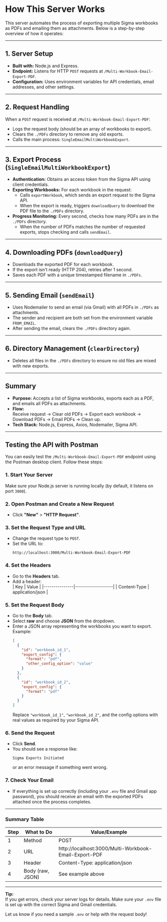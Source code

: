 
# How This Server Works

This server automates the process of exporting multiple Sigma workbooks as PDFs and emailing them as attachments. Below is a step-by-step overview of how it operates:

---

## 1. Server Setup

- **Built with:** Node.js and Express.
- **Endpoint:** Listens for HTTP `POST` requests at `/Multi-Workbook-Email-Export-PDF`.
- **Configuration:** Uses environment variables for API credentials, email addresses, and other settings.

---

## 2. Request Handling

When a `POST` request is received at `/Multi-Workbook-Email-Export-PDF`:

- Logs the request body (should be an array of workbooks to export).
- Clears the `./PDFs` directory to remove any old exports.
- Calls the main process: `SingleEmailMultiWorkbookExport`.

---

## 3. Export Process (`SingleEmailMultiWorkbookExport`)

- **Authentication:** Obtains an access token from the Sigma API using client credentials.
- **Exporting Workbooks:** For each workbook in the request:
  - Calls `exportWorkbook`, which sends an export request to the Sigma API.
  - When the export is ready, triggers `downloadQuery` to download the PDF file to the `./PDFs` directory.
- **Progress Monitoring:** Every second, checks how many PDFs are in the `./PDFs` directory.
  - When the number of PDFs matches the number of requested exports, stops checking and calls `sendEmail`.

---

## 4. Downloading PDFs (`downloadQuery`)

- Downloads the exported PDF for each workbook.
- If the export isn't ready (HTTP 204), retries after 1 second.
- Saves each PDF with a unique timestamped filename in `./PDFs`.

---

## 5. Sending Email (`sendEmail`)

- Uses Nodemailer to send an email (via Gmail) with all PDFs in `./PDFs` as attachments.
- The sender and recipient are both set from the environment variable `FROM_EMAIL`.
- After sending the email, clears the `./PDFs` directory again.

---

## 6. Directory Management (`clearDirectory`)

- Deletes all files in the `./PDFs` directory to ensure no old files are mixed with new exports.

---

## Summary

- **Purpose:** Accepts a list of Sigma workbooks, exports each as a PDF, and emails all PDFs as attachments.
- **Flow:**  
  Receive request → Clear old PDFs → Export each workbook → Download PDFs → Email PDFs → Clean up.
- **Tech Stack:** Node.js, Express, Axios, Nodemailer, Sigma API.

---


## Testing the API with Postman

You can easily test the `/Multi-Workbook-Email-Export-PDF` endpoint using the Postman desktop client. Follow these steps:

### 1. Start Your Server

Make sure your Node.js server is running locally (by default, it listens on port `3000`).

### 2. Open Postman and Create a New Request

- Click **"New"** > **"HTTP Request"**.

### 3. Set the Request Type and URL

- Change the request type to `POST`.
- Set the URL to:  
  ```
  http://localhost:3000/Multi-Workbook-Email-Export-PDF
  ```

### 4. Set the Headers

- Go to the **Headers** tab.
- Add a header:  
  | Key           | Value             |
  |---------------|-------------------|
  | Content-Type  | application/json  |

### 5. Set the Request Body

- Go to the **Body** tab.
- Select **raw** and choose **JSON** from the dropdown.
- Enter a JSON array representing the workbooks you want to export.  
  Example:
  ```json
  [
    {
      "id": "workbook_id_1",
      "export_config": {
        "format": "pdf",
        "other_config_option": "value"
      }
    },
    {
      "id": "workbook_id_2",
      "export_config": {
        "format": "pdf"
      }
    }
  ]
  ```
  Replace `"workbook_id_1"`, `"workbook_id_2"`, and the config options with real values as required by your Sigma API.

### 6. Send the Request

- Click **Send**.
- You should see a response like:
  ```
  Sigma Exports Initiated
  ```
  or an error message if something went wrong.

### 7. Check Your Email

- If everything is set up correctly (including your `.env` file and Gmail app password), you should receive an email with the exported PDFs attached once the process completes.

---

### Summary Table

| Step | What to Do         | Value/Example                                      |
|------|--------------------|----------------------------------------------------|
| 1    | Method             | POST                                               |
| 2    | URL                | http://localhost:3000/Multi-Workbook-Email-Export-PDF |
| 3    | Header             | Content-Type: application/json                     |
| 4    | Body (raw, JSON)   | See example above                                  |

---

**Tip:**  
If you get errors, check your server logs for details. Make sure your `.env` file is set up with the correct Sigma and Gmail credentials.

Let us know if you need a sample `.env` or help with the request body!


